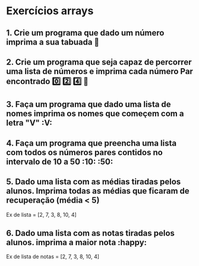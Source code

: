 # Exercícios arrays

## 1. Crie um programa que dado um número imprima a sua tabuada :bookmark_tabs:

## 2. Crie um programa que seja capaz de percorrer uma lista de números e imprima cada número Par encontrado :zero: :two: :four:  :checkered_flag:

## 3. Faça um programa que dado uma lista de nomes imprima os nomes que começem com a letra "V" :V:

## 4. Faça um programa que preencha uma lista com todos os números pares contidos no intervalo de 10 a 50 :10: :50:

## 5. Dado uma lista com as médias tiradas pelos alunos. Imprima todas as médias que ficaram de recuperação (média < 5) 

   Ex de lista = [2, 7, 3, 8, 10, 4]

## 6. Dado uma lista com as notas tiradas pelos alunos. imprima a maior nota :happy:

   Ex de lista de notas = [2, 7, 3, 8, 10, 4]
